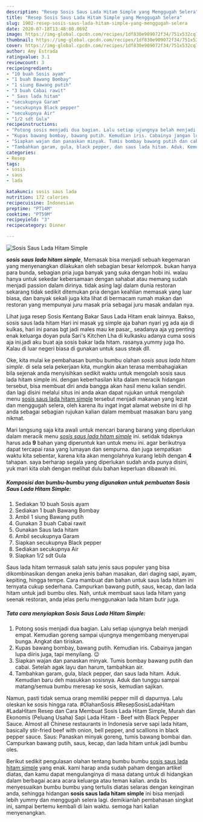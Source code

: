 ```yaml
---
description: "Resep Sosis Saus Lada Hitam Simple yang Menggugah Selera"
title: "Resep Sosis Saus Lada Hitam Simple yang Menggugah Selera"
slug: 1902-resep-sosis-saus-lada-hitam-simple-yang-menggugah-selera
date: 2020-07-18T13:48:08.069Z
image: https://img-global.cpcdn.com/recipes/1df830e909072f34/751x532cq70/sosis-saus-lada-hitam-simple-foto-resep-utama.jpg
thumbnail: https://img-global.cpcdn.com/recipes/1df830e909072f34/751x532cq70/sosis-saus-lada-hitam-simple-foto-resep-utama.jpg
cover: https://img-global.cpcdn.com/recipes/1df830e909072f34/751x532cq70/sosis-saus-lada-hitam-simple-foto-resep-utama.jpg
author: Amy Estrada
ratingvalue: 3.1
reviewcount: 3
recipeingredient:
- "10 buah Sosis ayam"
- "1 buah Bawang Bombay"
- "1 siung Bawang putih"
- "3 buah Cabai rawit"
- " Saus lada hitam"
- "secukupnya Garam"
- "secukupnya Black pepper"
- "secukupnya Air"
- "1/2 sdt Gula"
recipeinstructions:
- "Potong sosis menjadi dua bagian. Lalu setiap ujungnya belah menjadi empat. Kemudian goreng sampai ujungnya mengembang menyerupai bunga. Angkat dan tiriskan."
- "Kupas bawang bombay, bawang putih. Kemudian iris. Cabainya jangan lupa diiris juga, tapi menyilang. 😉"
- "Siapkan wajan dan panaskan minyak. Tumis bombay bawang putih dan cabai. Setelah agak layu dan harum, tambahkan air."
- "Tambahkan garam, gula, black pepper, dan saus lada hitam. Aduk. Kemudian baru deh masukkan sosisnya. Aduk dan tunggu sampai matang/semua bumbu meresap ke sosis, kemudian sajikan."
categories:
- Resep
tags:
- sosis
- saus
- lada

katakunci: sosis saus lada 
nutrition: 172 calories
recipecuisine: Indonesian
preptime: "PT14M"
cooktime: "PT59M"
recipeyield: "3"
recipecategory: Dinner

---
```



![Sosis Saus Lada Hitam Simple](https://img-global.cpcdn.com/recipes/1df830e909072f34/751x532cq70/sosis-saus-lada-hitam-simple-foto-resep-utama.jpg)

<b><i>sosis saus lada hitam simple</i></b>, Memasak bisa menjadi sebuah kegemaran yang menyenangkan dilakukan oleh sebagian besar kelompok. bukan hanya para bunda, sebagian pria juga banyak yang suka dengan hobi ini. walau hanya untuk sekedar kebersamaan dengan sahabat atau memang sudah menjadi passion dalam dirinya. tidak asing lagi dalam dunia restoran sekarang tidak sedikit ditemukan pria dengan keahlian memasak yang luar biasa, dan banyak sekali juga kita lihat di bermacam rumah makan dan restoran yang mempunyai juru masak pria sebagai juru masak andalan nya.

Lihat juga resep Sosis Kentang Bakar Saus Lada Hitam enak lainnya. Bakso, sosis saus lada hitam Hari ini masak yg simple aja bahan nyari yg ada aja di kulkas, hari ini panas bgt jadi males mau ke pasar,, seadanya aja yg penting enak keluarga doyan pula Sari&#39;s Kitchen Lha di kulkasku adanya cuma sosis aja ini.jadi aku buat aja sosis bakar lada hitam. rasanya.yummy juga lho. Kalau di luar negeri biasa di gunakan untuk saus steak dll.

Oke, kita mulai ke pembahasan bumbu bumbu olahan <i>sosis saus lada hitam simple</i>. di sela sela pekerjaan kita, mungkin akan terasa membahagiakan bila sejenak anda menyisihkan sedikit waktu untuk mengolah sosis saus lada hitam simple ini. dengan keberhasilan kita dalam meracik hidangan tersebut, bisa membuat diri anda bangga akan hasil menu kalian sendiri. dan lagi disini melalui situs ini anda akan dapat rujukan untuk mengolah menu <u>sosis saus lada hitam simple</u> tersebut menjadi makanan yang lezat dan menggugah selera, oleh karena itu ingat ingat alamat website ini di hp anda sebagai sebagian rujukan kalian dalam membuat masakan baru yang nikmat.


Mari langsung saja kita awali untuk mencari barang barang yang diperlukan dalam meracik menu <u><i>sosis saus lada hitam simple</i></u> ini. setidak tidaknya harus ada <b>9</b> bahan yang diperuntuk kan untuk menu ini. agar berikutnya dapat tercapai rasa yang lumayan dan sempurna. dan juga sempatkan waktu kita sebentar, karena kita akan mengolahnya kurang lebih dengan <b>4</b> tahapan. saya berharap segala yang diperlukan sudah anda punya disini, yuk mari kita olah dengan melihat dulu bahan keperluan dibawah ini.

<!--inarticleads1-->

##### Komposisi dan bumbu-bumbu yang digunakan untuk pembuatan Sosis Saus Lada Hitam Simple:

1. Sediakan 10 buah Sosis ayam
1. Sediakan 1 buah Bawang Bombay
1. Ambil 1 siung Bawang putih
1. Gunakan 3 buah Cabai rawit
1. Gunakan  Saus lada hitam
1. Ambil secukupnya Garam
1. Siapkan secukupnya Black pepper
1. Sediakan secukupnya Air
1. Siapkan 1/2 sdt Gula


Saus lada hitam termasuk salah satu jenis saus populer yang bisa dikombinasikan dengan aneka jenis bahan masakan, dari daging sapi, ayam, kepiting, hingga tempe. Cara mambuat dan bahan untuk saus lada hitam ini ternyata cukup sederhana. Campurkan bawang putih, saus, kecap, dan lada hitam untuk jadi bumbu oles. Nah, untuk membuat saus lada hitam yang seenak restoran, anda jelas perlu menggunakan lada hitam butir juga. 

<!--inarticleads2-->

##### Tata cara menyiapkan Sosis Saus Lada Hitam Simple:

1. Potong sosis menjadi dua bagian. Lalu setiap ujungnya belah menjadi empat. Kemudian goreng sampai ujungnya mengembang menyerupai bunga. Angkat dan tiriskan.
1. Kupas bawang bombay, bawang putih. Kemudian iris. Cabainya jangan lupa diiris juga, tapi menyilang. 😉
1. Siapkan wajan dan panaskan minyak. Tumis bombay bawang putih dan cabai. Setelah agak layu dan harum, tambahkan air.
1. Tambahkan garam, gula, black pepper, dan saus lada hitam. Aduk. Kemudian baru deh masukkan sosisnya. Aduk dan tunggu sampai matang/semua bumbu meresap ke sosis, kemudian sajikan.


Namun, pasti tidak semua orang memiliki pepper mill di dapurnya. Lalu oleskan ke sosis hingga rata. #OlahanSosis #ResepSosisLadaHitam #LadaHitam Resep dan Cara Membuat Sosis Lada Hitam Simple, Murah dan Ekonomis (Peluang Usaha) Sapi Lada Hitam - Beef with Black Pepper Sauce. Almost all Chinese restaurants in Indonesia serve sapi lada hitam, basically stir-fried beef with onion, bell pepper, and scallions in black pepper sauce. Saus: Panaskan minyak goreng, tumis bawang bombai dan. Campurkan bawang putih, saus, kecap, dan lada hitam untuk jadi bumbu oles. 

Berikut sedikit pengulasan olahan tentang bumbu bumbu <u>sosis saus lada hitam simple</u> yang enak. kami harap anda sudah paham dengan artikel diatas, dan kamu dapat mengulanginya di masa datang untuk di hidangkan dalam berbagai acara acara keluarga atau teman kalian. anda bs menyesuaikan bumbu bumbu yang tertulis diatas selaras dengan keinginan anda, sehingga hidangan <b>sosis saus lada hitam simple</b> ini bisa menjadi lebih yummy dan menggugah selera lagi. demikianlah pembahasan singkat ini, sampai bertemu kembali di lain waktu. semoga hari kalian menyenangkan.
